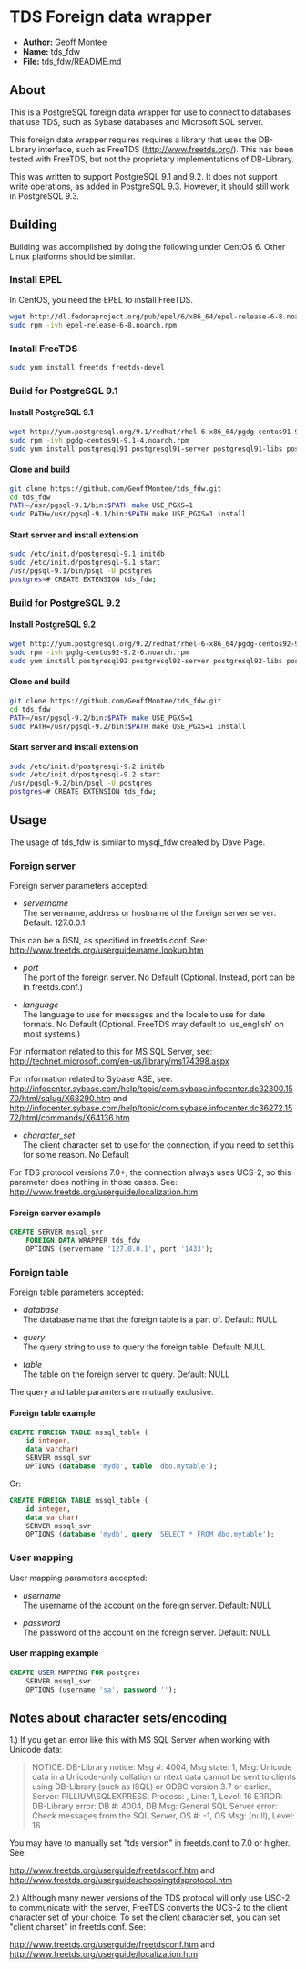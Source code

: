 
# TDS Foreign data wrapper

* **Author:** Geoff Montee
* **Name:** tds_fdw
* **File:** tds_fdw/README.md

## About

This is a PostgreSQL foreign data wrapper for use to connect to databases that use TDS,
such as Sybase databases and Microsoft SQL server.

This foreign data wrapper requires requires a library that uses the DB-Library interface,
such as FreeTDS (http://www.freetds.org/). This has been tested with FreeTDS, but not
the proprietary implementations of DB-Library.

This was written to support PostgreSQL 9.1 and 9.2. It does not support write operations, 
as added in PostgreSQL 9.3. However, it should still work in PostgreSQL 9.3.

## Building

Building was accomplished by doing the following under CentOS 6. Other Linux platforms should be similar.

### Install EPEL

In CentOS, you need the EPEL to install FreeTDS.

```bash
wget http://dl.fedoraproject.org/pub/epel/6/x86_64/epel-release-6-8.noarch.rpm
sudo rpm -ivh epel-release-6-8.noarch.rpm
```

### Install FreeTDS

```bash
sudo yum install freetds freetds-devel
```

### Build for PostgreSQL 9.1

#### Install PostgreSQL 9.1

```bash
wget http://yum.postgresql.org/9.1/redhat/rhel-6-x86_64/pgdg-centos91-9.1-4.noarch.rpm
sudo rpm -ivh pgdg-centos91-9.1-4.noarch.rpm
sudo yum install postgresql91 postgresql91-server postgresql91-libs postgresql91-devel
```

#### Clone and build

```bash
git clone https://github.com/GeoffMontee/tds_fdw.git
cd tds_fdw
PATH=/usr/pgsql-9.1/bin:$PATH make USE_PGXS=1
sudo PATH=/usr/pgsql-9.1/bin:$PATH make USE_PGXS=1 install
```

#### Start server and install extension

```bash
sudo /etc/init.d/postgresql-9.1 initdb
sudo /etc/init.d/postgresql-9.1 start
/usr/pgsql-9.1/bin/psql -U postgres
postgres=# CREATE EXTENSION tds_fdw;
```

### Build for PostgreSQL 9.2

#### Install PostgreSQL 9.2

```bash
wget http://yum.postgresql.org/9.2/redhat/rhel-6-x86_64/pgdg-centos92-9.2-6.noarch.rpm
sudo rpm -ivh pgdg-centos92-9.2-6.noarch.rpm
sudo yum install postgresql92 postgresql92-server postgresql92-libs postgresql92-devel
```

#### Clone and build

```bash
git clone https://github.com/GeoffMontee/tds_fdw.git
cd tds_fdw
PATH=/usr/pgsql-9.2/bin:$PATH make USE_PGXS=1
sudo PATH=/usr/pgsql-9.2/bin:$PATH make USE_PGXS=1 install
```

#### Start server and install extension

```bash
sudo /etc/init.d/postgresql-9.2 initdb
sudo /etc/init.d/postgresql-9.2 start
/usr/pgsql-9.2/bin/psql -U postgres
postgres=# CREATE EXTENSION tds_fdw;
```

## Usage

The usage of tds_fdw is similar to mysql_fdw created by Dave Page.

### Foreign server

Foreign server parameters accepted:

* *servername*		
The servername, address or hostname of the foreign server server.
Default: 127.0.0.1

This can be a DSN, as specified in freetds.conf. See:
http://www.freetds.org/userguide/name.lookup.htm
				
* *port*			
The port of the foreign server.
No Default (Optional. Instead, port can be in freetds.conf.)
				
* *language*		
The language to use for messages and the locale to use for date formats.
No Default (Optional. FreeTDS may default to 'us_english' on most systems.)

For information related to this for MS SQL Server, see:
http://technet.microsoft.com/en-us/library/ms174398.aspx

For information related to Sybase ASE, see:
http://infocenter.sybase.com/help/topic/com.sybase.infocenter.dc32300.1570/html/sqlug/X68290.htm
and
http://infocenter.sybase.com/help/topic/com.sybase.infocenter.dc36272.1572/html/commands/X64136.htm
				
* *character_set*	
The client character set to use for the connection, if you need to set this 
for some reason.
No Default

For TDS protocol versions 7.0+, the connection always uses UCS-2, so
this parameter does nothing in those cases. See:
http://www.freetds.org/userguide/localization.htm
				

#### Foreign server example
			
```SQL			
CREATE SERVER mssql_svr
	FOREIGN DATA WRAPPER tds_fdw
	OPTIONS (servername '127.0.0.1', port '1433');
```
	
### Foreign table
	
Foreign table parameters accepted:

* *database*		
The database name that the foreign table is a part of.
Default: NULL
				
* *query*			
The query string to use to query the foreign table.
Default: NULL
				
* *table*			
The table on the foreign server to query.
Default: NULL
				
The query and table paramters are mutually exclusive.

#### Foreign table example

```SQL
CREATE FOREIGN TABLE mssql_table (
	id integer,
	data varchar)
	SERVER mssql_svr
	OPTIONS (database 'mydb', table 'dbo.mytable');
```
	
Or:

```SQL
CREATE FOREIGN TABLE mssql_table (
	id integer,
	data varchar)
	SERVER mssql_svr
	OPTIONS (database 'mydb', query 'SELECT * FROM dbo.mytable');
```
	
### User mapping
	
User mapping parameters accepted:

* *username*		
The username of the account on the foreign server.
Default: NULL
				
* *password*		
The password of the account on the foreign server.
Default: NULL

#### User mapping example

```SQL				
CREATE USER MAPPING FOR postgres
	SERVER mssql_svr 
	OPTIONS (username 'sa', password '');
```
	
## Notes about character sets/encoding

1.) If you get an error like this with MS SQL Server when working with Unicode data:

> NOTICE:  DB-Library notice: Msg #: 4004, Msg state: 1, Msg: Unicode data in a Unicode-only 
> collation or ntext data cannot be sent to clients using DB-Library (such as ISQL) or ODBC 
> version 3.7 or earlier., Server: PILLIUM\SQLEXPRESS, Process: , Line: 1, Level: 16
> ERROR:  DB-Library error: DB #: 4004, DB Msg: General SQL Server error: Check messages from 
> the SQL Server, OS #: -1, OS Msg: (null), Level: 16

You may have to manually set "tds version" in freetds.conf to 7.0 or higher. See:

http://www.freetds.org/userguide/freetdsconf.htm
and
http://www.freetds.org/userguide/choosingtdsprotocol.htm

2.) Although many newer versions of the TDS protocol will only use USC-2 to communicate
with the server, FreeTDS converts the UCS-2 to the client character set of your choice.
To set the client character set, you can set "client charset" in freetds.conf. See:

http://www.freetds.org/userguide/freetdsconf.htm
and
http://www.freetds.org/userguide/localization.htm